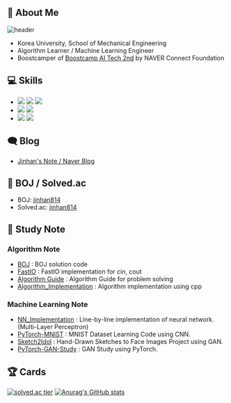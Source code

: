 ## 👋 About Me

![header](https://capsule-render.vercel.app/api?type=waving&color=timeGradient&height=240&section=header&text=Hi,%20I'm%20Jinhan%20Park%20🤗&fontSize=36&animation=fadeIn&fontAlignY=36)
- Korea University, School of Mechanical Engineering
- Algorithm Learner / Machine Learning Engineer
- Boostcamper of [Boostcamp AI Tech 2nd](https://boostcamp.connect.or.kr/about.html) by NAVER Connect Foundation

## 💻 Skills

- <img src="https://img.shields.io/badge/C-172B4D?style=flat&logo=C&logoColor=white"/> <img src="https://img.shields.io/badge/C++-1E88E5?style=flat&logo=C%2B%2B&logoColor=white"/> <img src="https://img.shields.io/badge/Python-3766AB?style=flat&logo=Python&logoColor=white"/>
- <img src="https://img.shields.io/badge/Pytorch-FF3232?style=flat&logo=Pytorch&logoColor=white"> <img src="https://img.shields.io/badge/Numpy-1E8449?style=flat&logo=Numpy&logoColor=white">
- <img src="https://img.shields.io/badge/Git-F05032?style=flat&logo=Git&logoColor=white"/> <img src="https://img.shields.io/badge/Mathematica-DD1100?style=flat&logo=Wolfram&logoColor=white"/>

## 🗨 Blog

- [Jinhan's Note / Naver Blog](https://blog.naver.com/jinhan814)

## 📃 BOJ / Solved.ac

- BOJ: [jinhan814](https://www.acmicpc.net/user/jinhan814)
- Solved.ac: [jinhan814](https://solved.ac/profile/jinhan814)

## 📁 Study Note

### Algorithm Note

- [BOJ](https://github.com/jinhan814/BOJ) : BOJ solution code
- [FastIO](https://github.com/jinhan814/FastIO) : FastIO implementation for cin, cout
- [Algorithm Guide](https://github.com/jinhan814/algorithm-guide) : Algorithm Guide for problem solving
- [Algorithm_Implementation](https://github.com/jinhan814/algorithms-implementation) : Algorithm implementation using cpp

### Machine Learning Note

- [NN_Implementation](https://github.com/jinhan814/NN_implementation) : Line-by-line implementation of neural network. (Multi-Layer Perceptron)
- [PyTorch-MNIST](https://github.com/jinhan814/PyTorch-MNIST) : MNIST Dataset Learning Code using CNN.
- [Sketch2Idol](https://github.com/jinhan814/Sketch2Idol) : Hand-Drawn Sketches to Face Images Project using GAN.
- [PyTorch-GAN-Study](https://github.com/jinhan814/PyTorch-GAN-Study) : GAN Study using PyTorch.

## 🏆 Cards

[![solved.ac tier](http://mazassumnida.wtf/api/v2/generate_badge?boj=jinhan814)](https://solved.ac/jinhan814)
[![Anurag's GitHub stats](https://github-readme-stats.vercel.app/api?username=jinhan814)](https://github.com/jinhan814)
